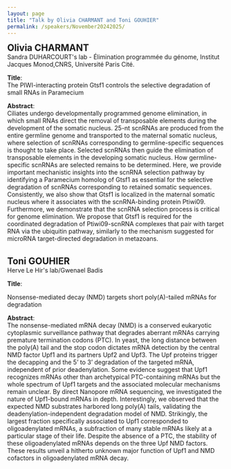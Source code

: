 ```yaml
---
layout: page
title: "Talk by Olivia CHARMANT and Toni GOUHIER"
permalink: /speakers/November20242025/
---
```

<span style="font-size: 1.5em;"><strong>Olivia CHARMANT</strong></span><br>
Sandra DUHARCOURT's lab - Élimination programmée du génome, Institut Jacques Monod,CNRS, Université Paris Cité. 

**Title**:  
The PIWI-interacting protein Gtsf1 controls the selective degradation of small RNAs in Paramecium

**Abstract**:  
Ciliates undergo developmentally programmed genome elimination, in which small RNAs direct the removal of transposable elements during the development of the somatic nucleus. 25-nt scnRNAs are produced from the entire germline genome and transported to the maternal somatic nucleus, where selection of scnRNAs corresponding to germline-specific sequences is thought to take place. Selected scnRNAs then guide the elimination of transposable elements in the developing somatic nucleus. How germline-specific scnRNAs are selected remains to be determined. Here, we provide important mechanistic insights into the scnRNA selection pathway by identifying a Paramecium homolog of Gtsf1 as essential for the selective degradation of scnRNAs corresponding to retained somatic sequences. Consistently, we also show that Gtsf1 is localized in the maternal somatic nucleus where it associates with the scnRNA-binding protein Ptiwi09. Furthermore, we demonstrate that the scnRNA selection process is critical for genome elimination. We propose that Gtsf1 is required for the coordinated degradation of Ptiwi09-scnRNA complexes that pair with target RNA via the ubiquitin pathway, similarly to the mechanism suggested for microRNA target-directed degradation in metazoans.<br><br>


<span style="font-size: 1.5em;"><strong>Toni GOUHIER</strong></span><br>
Herve Le Hir's lab/Gwenael Badis 

**Title**:

Nonsense-mediated decay (NMD) targets short poly(A)-tailed mRNAs for degradation

**Abstract**:  
The nonsense-mediated mRNA decay (NMD) is a conserved eukaryotic cytoplasmic
surveillance pathway that degrades aberrant mRNAs carrying premature termination codons
(PTC). In yeast, the long distance between the poly(A) tail and the stop codon dictates
mRNA detection by the central NMD factor Upf1 and its partners Upf2 and Upf3. The Upf
proteins trigger the decapping and the 5’ to 3’ degradation of the targeted mRNA,
independent of prior deadenylation. Some evidence suggest that Upf1 recognizes mRNAs
other than archetypical PTC-containing mRNAs but the whole spectrum of Upf1 targets and
the associated molecular mechanisms remain unclear.
By direct Nanopore mRNA sequencing, we investigated the nature of Upf1-bound mRNAs in
depth. Interestingly, we observed that the expected NMD substrates harbored long poly(A)
tails, validating the deadenylation-independent degradation model of NMD. Strikingly, the
largest fraction specifically associated to Upf1 corresponded to oligoadenylated mRNAs, a
subfraction of many stable mRNAs likely at a particular stage of their life. Despite the
absence of a PTC, the stability of these oligoadenylated mRNAs depends on the three Upf
NMD factors.
These results unveil a hitherto unknown major function of Upf1 and NMD cofactors in
oligoadenylated mRNA decay.







